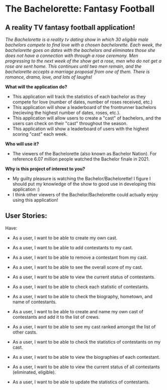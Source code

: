 # The Bachelorette: Fantasy Football

## A reality TV fantasy football application!

*The Bachelorette is a reality tv dating show in which 30 eligible male bachelors compete to find love with a chosen 
bachelorette. Each week, the bachelorette goes on dates with the bachelors and eliminates those she does not have a 
connection with through a rose ceremony. Men progressing to the next week of the show get a rose, men who do not get a rose are sent home. This 
continues until two men remain, and the bachelorette accepts a marriage proposal from one of them. There is romance,
drama, love, and lots of laughs!*

**What will the application do?**
- This application will track the statistics of each bachelor as they compete for love (number of dates, 
number of roses received, etc.)
- This application will show a leaderboard of the frontrunner bachelors 
(recieving the highest number of dates, roses, etc.). 
- This application will allow users to create a "cast" of bachelors, and the users can check on their "cast" throughout 
the season.
- This application will show a leaderboard of users with the highest scoring "cast" each week.

**Who will use it?**
- The viewers of the Bachelorette (also known as Bachelor Nation). For reference 6.07 million people watched
the Bachelor finale in 2021.

**Why is this project of interest to you?**
- My guilty pleasure is watching the Bachelor/Bachelorette! I figure I should put my knowledge of the show to good use 
in developing this application :)
- I think other viewers of the Bachelor/Bachelorette could actually enjoy using this application!

## User Stories:

Have: 
- As a user, I want to be able to create my own cast.
- As a user, I want to be able to add contestants to my cast.
- As a user, I want to be able to remove a contestant from my cast.
- As a user, I want to be able to see the overall score of my cast.
- As a user, I want to be able to view the current status of contestants.
- As a user, I want to be able to check each statistic of contestants.
- As a user, I want to be able to check the biography, hometown, and name of contestants.


- As a user, I want to be able to create and name my own cast of contestants and add it to the list of crews.
- As a user, I want to be able to see my cast ranked amongst the list of other casts.
- As a user, I want to be able to check the statistics of contestants on my cast.
- As a user, I want to be able to view the biographies of each contestant. 
- As a user, I want to be able to view the current status of all contestants (eliminated, eligible).
- As a user, I want to be able to update the statistics of contestants.